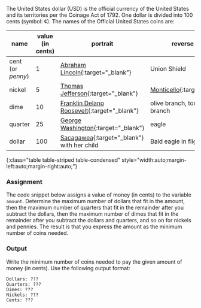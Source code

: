 The United States dollar (USD) is the official currency of the United States and its territories per the Coinage Act of 1792. One dollar is divided into 100 cents (symbol: ¢). The names of the Official United States coins are:

| name | value (in cents) | portrait | reverse motf |
|------|------------------|-----------------|-------------------|
| cent (or *penny*) | 1 | [Abraham Lincoln](https://en.wikipedia.org/wiki/Abraham_Lincoln){:target="_blank"} | Union Shield |
| nickel | 5 | [Thomas Jefferson](https://en.wikipedia.org/wiki/Thomas_Jefferson){:target="_blank"} | [Monticello](https://en.wikipedia.org/wiki/Monticello){:target="_blank"} |
| dime | 10 | [Franklin Delano Roosevelt](https://en.wikipedia.org/wiki/Franklin_D._Roosevelt){:target="_blank"} | olive branch, torch, oak branch |
| quarter | 25 | [George Washington](https://en.wikipedia.org/wiki/George_Washington){:target="_blank"} | eagle |
| dollar | 100 | [Sacagawea](https://en.wikipedia.org/wiki/Sacagawea){:target="_blank"} with her child | Bald eagle in flight |
{:class="table table-striped table-condensed" style="width:auto;margin-left:auto;margin-right:auto;"}

### Assignment

The code snippet below assigns a value of money (in cents) to the variable `amount`. Determine the maximum number of dollars that fit in the amount, then the maximum number of quarters that fit in the remainder after you subtract the dollars, then the maximum number of dimes that fit in the remainder after you subtract the dollars and quarters, and so on for nickels and pennies. The result is that you express the amount as the minimum number of coins needed.

### Output

Write the minimum number of coins needed to pay the given amount of money (in cents). Use the following output format:

```
Dollars: ???
Quarters: ???
Dimes: ???
Nickels: ???
Cents: ???
```
